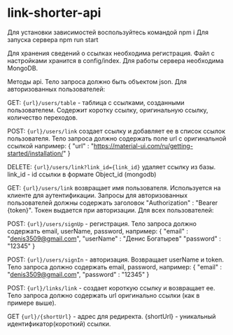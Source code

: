 # link-shorter-api
Для установки зависимостей воспользуйтесь командой npm i
Для запуска сервера npm run start

Для хранения сведений о ссылках необходима регистрация.
Файл с настройками хранится в config/index. 
Для работы сервера необходима MongoDB.

Методы api.
Тело запроса должно быть объектом json.
Для авторизованных пользователей:

GET: `{url}/users/table` - таблица с ссылками, созданными пользователем. 
Содержит коротку ссылку, оригинальную ссылку, количество переходов.

POST:  `{url}/users/link` создает ссылку и добавляет ее в список ссылок пользователя. 
Тело запроса должно содержать поле url с оригинальной ссылкой например:
{
	"url" : "https://material-ui.com/ru/getting-started/installation/"
}

DELETE:  `{url}/users/link?link_id={link_id}` удаляет ссылку из базы. link_id - id ссылки в формате Object_id (mongodb)
 

GET: `{url}/users/link` возвращает имя пользователя. Используется на клиенте для аутентификации.
Запросы для авторизованных пользователей должны содержать заголовок "Authorization" : "Bearer {token}". Токен выдается при авторизации.
Для всех пользователей: 

POST: `{url}/users/signUp` - регистрация. Тело запроса должно содержать email, userName, password, например: 
{
	"email" : "denis3509@gmail.com",
	"userName" : "Денис Богатырев"
	"password" : "12345"
}

POST: `{url}/users/signIn` - авторизация. Возвращает userName и token. Тело запроса должно содержать email, password, например: 
{
	"email" : "denis3509@gmail.com",
	"password" : "12345"
}
 
POST: `{url}/links/link` - создает короткую ссылку и возвращает ее. 
Тело запроса должно содержать url оригинально ссылки (как в примере выше).

GET `{url}/{shortUrl}` - адрес для редиректа. {shortUrl} - уникальный идентификатор(короткий) ссылки.
